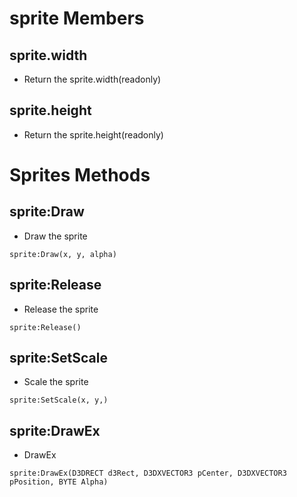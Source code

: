 # sprite Members

## sprite.width

* Return the sprite.width(readonly)

## sprite.height

* Return the sprite.height(readonly)

# Sprites Methods

## sprite:Draw

* Draw the sprite

`sprite:Draw(x, y, alpha)`

## sprite:Release

* Release the sprite

`sprite:Release()`

## sprite:SetScale

* Scale the sprite

`sprite:SetScale(x, y,)`

## sprite:DrawEx

* DrawEx

`sprite:DrawEx(D3DRECT d3Rect, D3DXVECTOR3 pCenter, D3DXVECTOR3 pPosition, BYTE Alpha)`
